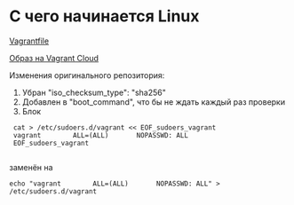 # С чего начинается Linux
[Vagrantfile](https://github.com/maxonchikbk/otus/blob/main/packer/Vagrantfile)

[Образ на Vagrant Cloud](https://app.vagrantup.com/maxonchik/boxes/centos-7-5)

Изменения оригинального репозитория: 
1) Убран "iso_checksum_type": "sha256"
2) Добавлен <up> в "boot_command", что бы не ждать каждый раз проверки
3) Блок 
```
 cat > /etc/sudoers.d/vagrant << EOF_sudoers_vagrant
 vagrant        ALL=(ALL)       NOPASSWD: ALL
 EOF_sudoers_vagrant
 
 ```
 заменён на 
```
echo "vagrant        ALL=(ALL)       NOPASSWD: ALL" > /etc/sudoers.d/vagrant
```
